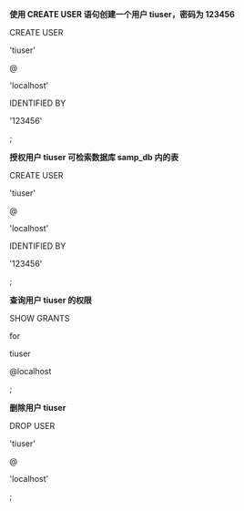 **使用 CREATE USER 语句创建一个用户 tiuser，密码为 123456**

CREATE USER

'tiuser'

@

'localhost'

IDENTIFIED BY

'123456'

;

**授权用户 tiuser 可检索数据库 samp_db 内的表**

CREATE USER

'tiuser'

@

'localhost'

IDENTIFIED BY

'123456'

;

**查询用户 tiuser 的权限**

SHOW GRANTS

for

tiuser

@localhost

;

**删除用户 tiuser**

DROP USER

'tiuser'

@

'localhost'

;